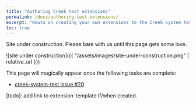 ```yaml
---
title: "Authoring Creek test extensions"
permalink: /docs/authoring-test-extensions/
excerpt: "Howto on creating your own extensions to the Creek system tests"
toc: true
---
```


Site under construction. Please bare with us until this page gets some love.

![site under construction]({{ "/assets/images/site-under-construction.png" | relative_url }})

This page will magically appear once the following tasks are complete:

* [creek-system-test issue #20](https://github.com/creek-service/creek-system-test/issues/20)

[todo]: add link to extension-template if/when created.